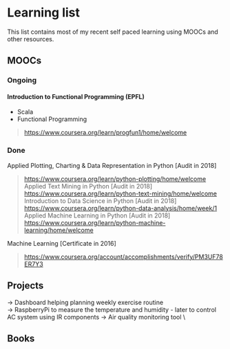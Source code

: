 # Learning list

This list contains most of my recent self paced learning using MOOCs and
other resources.

## MOOCs

### Ongoing
#### Introduction to Functional Programming (EPFL)
- Scala
- Functional Programming
> https://www.coursera.org/learn/progfun1/home/welcome

### Done
Applied Plotting, Charting & Data Representation in Python [Audit in 2018]
> https://www.coursera.org/learn/python-plotting/home/welcome
Applied Text Mining in Python [Audit in 2018]
> https://www.coursera.org/learn/python-text-mining/home/welcome
Introduction to Data Science in Python [Audit in 2018]
> https://www.coursera.org/learn/python-data-analysis/home/week/1
Applied Machine Learning in Python [Audit in 2018]
> https://www.coursera.org/learn/python-machine-learning/home/welcome

Machine Learning [Certificate in 2016]
> https://www.coursera.org/account/accomplishments/verify/PM3UF78ER7Y3

## Projects
-> Dashboard helping planning weekly exercise routine \
-> RaspberryPi to measure the temperature and humidity - later to control AC system using IR components
-> Air quality monitoring tool \

## Books
